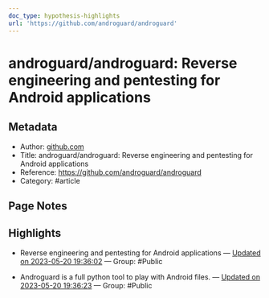 ```yaml
---
doc_type: hypothesis-highlights
url: 'https://github.com/androguard/androguard'
---
```


# androguard/androguard: Reverse engineering and pentesting for Android applications

## Metadata
- Author: [github.com]()
- Title: androguard/androguard: Reverse engineering and pentesting for Android applications
- Reference: https://github.com/androguard/androguard
- Category: #article

## Page Notes
## Highlights
- Reverse engineering and pentesting for Android applications — [Updated on 2023-05-20 19:36:02](https://hyp.is/f8HoOPcCEe2iLEeLJRq1-w/github.com/androguard/androguard) — Group: #Public

- Androguard is a full python tool to play with Android files. — [Updated on 2023-05-20 19:36:23](https://hyp.is/jJ78-PcCEe2kwAsfXf5oSA/github.com/androguard/androguard) — Group: #Public



